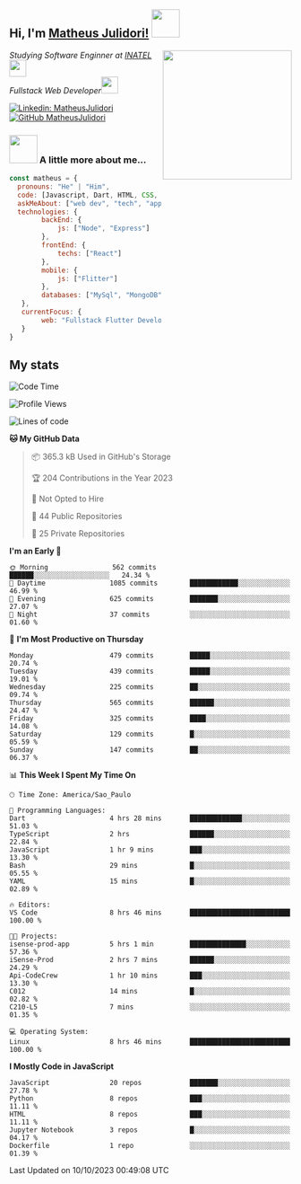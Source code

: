 <h2> Hi, I'm <a href="https://matheusjulidori.github.io" target="_blank">Matheus Julidori!</a> <img src="https://media.giphy.com/media/12oufCB0MyZ1Go/giphy.gif" width="50"></h2>
<img align='right' src="https://media.giphy.com/media/3oKIPnAiaMCws8nOsE/giphy.gif" width="230" height="auto">
<p><em>Studying Software Enginner at <a href="http://www.inatel.br" target="_blank">INATEL</a><img src="https://media.giphy.com/media/fYSnHlufseco8Fh93Z/giphy.gif" width="30"></br>
  Fullstack Web Developer<img src="https://media.giphy.com/media/WUlplcMpOCEmTGBtBW/giphy.gif" width="30">
</em></p>

[![Linkedin: MatheusJulidori](https://img.shields.io/badge/-MatheusJulidori-blue?style=flat-square&logo=Linkedin&logoColor=white&link=https://www.linkedin.com/in/MatheusJulidori/)](https://www.linkedin.com/in/MatheusJulidori/)
[![GitHub MatheusJulidori](https://img.shields.io/github/followers/matheusjulidori?label=follow&style=social)](https://github.com/MatheusJulidori)


### <img src="https://media.giphy.com/media/VgCDAzcKvsR6OM0uWg/giphy.gif" width="50"> A little more about me...  

```javascript
const matheus = {
  pronouns: "He" | "Him",
  code: [Javascript, Dart, HTML, CSS, Python, Java, C++],
  askMeAbout: ["web dev", "tech", "app dev", "games"],
  technologies: {
        backEnd: {
            js: ["Node", "Express"]
        },
        frontEnd: {
            techs: ["React"]
        },
        mobile: {
            js: ["Flitter"]
        },
        databases: ["MySql", "MongoDB","PostgreSQL","MariaDB"],
   },
   currentFocus: {
        web: "Fullstack Flutter Development"
   }
}
```
<h2>My stats</h2>

<!--START_SECTION:waka-->
![Code Time](http://img.shields.io/badge/Code%20Time-367%20hrs%2022%20mins-blue)

![Profile Views](http://img.shields.io/badge/Profile%20Views-0-blue)

![Lines of code](https://img.shields.io/badge/From%20Hello%20World%20I%27ve%20Written-7.1%20million%20lines%20of%20code-blue)

**🐱 My GitHub Data** 

> 📦 365.3 kB Used in GitHub's Storage 
 > 
> 🏆 204 Contributions in the Year 2023
 > 
> 🚫 Not Opted to Hire
 > 
> 📜 44 Public Repositories 
 > 
> 🔑 25 Private Repositories 
 > 
**I'm an Early 🐤** 

```text
🌞 Morning                562 commits         ██████░░░░░░░░░░░░░░░░░░░   24.34 % 
🌆 Daytime                1085 commits        ████████████░░░░░░░░░░░░░   46.99 % 
🌃 Evening                625 commits         ███████░░░░░░░░░░░░░░░░░░   27.07 % 
🌙 Night                  37 commits          ░░░░░░░░░░░░░░░░░░░░░░░░░   01.60 % 
```
📅 **I'm Most Productive on Thursday** 

```text
Monday                   479 commits         █████░░░░░░░░░░░░░░░░░░░░   20.74 % 
Tuesday                  439 commits         █████░░░░░░░░░░░░░░░░░░░░   19.01 % 
Wednesday                225 commits         ██░░░░░░░░░░░░░░░░░░░░░░░   09.74 % 
Thursday                 565 commits         ██████░░░░░░░░░░░░░░░░░░░   24.47 % 
Friday                   325 commits         ████░░░░░░░░░░░░░░░░░░░░░   14.08 % 
Saturday                 129 commits         █░░░░░░░░░░░░░░░░░░░░░░░░   05.59 % 
Sunday                   147 commits         ██░░░░░░░░░░░░░░░░░░░░░░░   06.37 % 
```


📊 **This Week I Spent My Time On** 

```text
🕑︎ Time Zone: America/Sao_Paulo

💬 Programming Languages: 
Dart                     4 hrs 28 mins       █████████████░░░░░░░░░░░░   51.03 % 
TypeScript               2 hrs               ██████░░░░░░░░░░░░░░░░░░░   22.84 % 
JavaScript               1 hr 9 mins         ███░░░░░░░░░░░░░░░░░░░░░░   13.30 % 
Bash                     29 mins             █░░░░░░░░░░░░░░░░░░░░░░░░   05.55 % 
YAML                     15 mins             █░░░░░░░░░░░░░░░░░░░░░░░░   02.89 % 

🔥 Editors: 
VS Code                  8 hrs 46 mins       █████████████████████████   100.00 % 

🐱‍💻 Projects: 
isense-prod-app          5 hrs 1 min         ██████████████░░░░░░░░░░░   57.36 % 
iSense-Prod              2 hrs 7 mins        ██████░░░░░░░░░░░░░░░░░░░   24.29 % 
Api-CodeCrew             1 hr 10 mins        ███░░░░░░░░░░░░░░░░░░░░░░   13.30 % 
C012                     14 mins             █░░░░░░░░░░░░░░░░░░░░░░░░   02.82 % 
C210-L5                  7 mins              ░░░░░░░░░░░░░░░░░░░░░░░░░   01.35 % 

💻 Operating System: 
Linux                    8 hrs 46 mins       █████████████████████████   100.00 % 
```

**I Mostly Code in JavaScript** 

```text
JavaScript               20 repos            ███████░░░░░░░░░░░░░░░░░░   27.78 % 
Python                   8 repos             ███░░░░░░░░░░░░░░░░░░░░░░   11.11 % 
HTML                     8 repos             ███░░░░░░░░░░░░░░░░░░░░░░   11.11 % 
Jupyter Notebook         3 repos             █░░░░░░░░░░░░░░░░░░░░░░░░   04.17 % 
Dockerfile               1 repo              ░░░░░░░░░░░░░░░░░░░░░░░░░   01.39 % 
```




 Last Updated on 10/10/2023 00:49:08 UTC
<!--END_SECTION:waka-->
